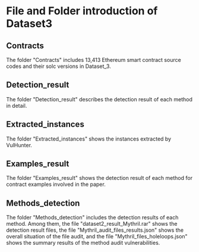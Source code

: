 # File and Folder introduction of Dataset3

## Contracts
The folder "Contracts" includes 13,413 Ethereum smart contract source codes and their solc versions in Dataset_3.

## Detection_result

The folder "Detection_result" describes the detection result of each method in detail.

## Extracted_instances

The folder "Extracted_instances" shows the instances extracted by VulHunter.

## Examples_result

The folder "Examples_result" shows the detection result of each method for contract examples involved in the paper.

## Methods_detection

The folder "Methods_detection" includes the detection results of each method. Among them, the file "dataset2_result_Mythril.rar" shows the detection result files, the file "Mythril_audit_files_results.json" shows the overall situation of the file audit, and the file "Mythril_files_holeloops.json" shows the summary results of the method audit vulnerabilities.
